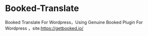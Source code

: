# Booked-Translate
Booked Translate For Wordpress，Using Genuine Booked Plugin For Wordpress ，site:https://getbooked.io/
